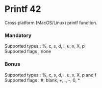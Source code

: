 # Printf 42

Cross platform (MacOS/Linux) printf function.

### Mandatory
Supported types : %, c, s, d, i, u, x, X, p <br/>
Supported flags : none

### Bonus
Supported types : %, c, s, d, i, u, x, X, p and f <br/>
Supported flags : #, blank, +, ., -, 0, *

<!-- ⚠️ Float/double numbers `%f` are supported, however the result may not be 100% accurate due to floating point approximation after 15 floating digits. The result is still as precise as the original `printf` function. -->

